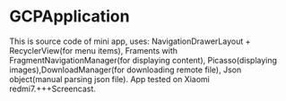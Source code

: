 # GCPApplication
This is source code of mini app, uses: NavigationDrawerLayout + RecyclerView(for menu items),
Framents with FragmentNavigationManager(for displaying content), Picasso(displaying images),DownloadManager(for downloading remote file),
Json object(manual parsing json file). App tested on Xiaomi redmi7.+++Screencast.
